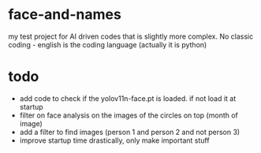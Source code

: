 # face-and-names
my test project for AI driven codes that is slightly more complex. No classic coding - english is the coding language (actually it is python)

# todo
- add code to check if the yolov11n-face.pt is loaded. if not load it at startup
- filter on face analysis on the images of the circles on top (month of image)
- add a filter to find images (person 1 and person 2 and not person 3)
- improve startup time drastically, only make important stuff
